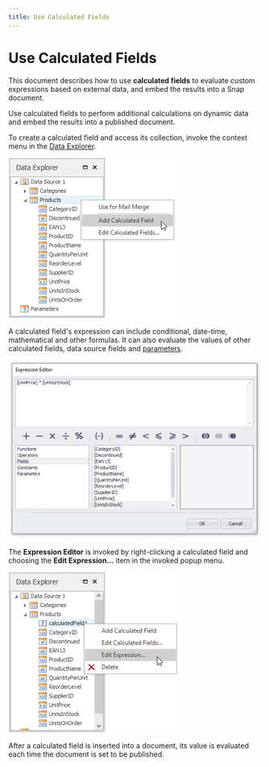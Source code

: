 ```yaml
---
title: Use Calculated Fields
---
```

# Use Calculated Fields
This document describes how to use **calculated fields** to evaluate custom expressions based on external data, and embed the results into a Snap document.

Use calculated fields to perform additional calculations on dynamic data and embed the results into a published document.

To create a calculated field and access its collection, invoke the context menu in the [Data Explorer](../../../../interface-elements-for-desktop/articles/snap-reporting-engine/graphical-user-interface/snap-application-elements/data-explorer.md).

![Snap_AddCalculatedFields](../../../images/Img18102.png)

A calculated field's expression can include conditional, date-time, mathematical and other formulas. It can also evaluate the values of other calculated fields, data source fields and [parameters](../../../../interface-elements-for-desktop/articles/snap-reporting-engine/connect-to-data/pass-parameter-values.md).

![Snap-ExpressionEditor](../../../images/Img18104.png)

The **Expression Editor** is invoked by right-clicking a calculated field and choosing the **Edit Expression…** item in the invoked popup menu.

![Calculated-Fields-01](../../../images/Img18309.png)

After a calculated field is inserted into a document, its value is evaluated each time the document is set to be published.